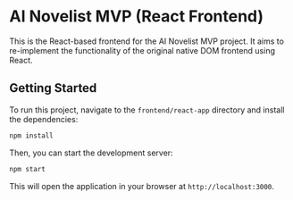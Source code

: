 # AI Novelist MVP (React Frontend)

This is the React-based frontend for the AI Novelist MVP project. It aims to re-implement the functionality of the original native DOM frontend using React.

## Getting Started

To run this project, navigate to the `frontend/react-app` directory and install the dependencies:

```bash
npm install
```

Then, you can start the development server:

```bash
npm start
```

This will open the application in your browser at `http://localhost:3000`.